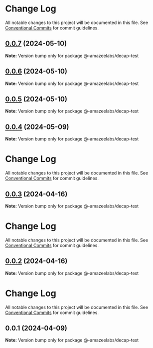 # Change Log

All notable changes to this project will be documented in this file.
See [Conventional Commits](https://conventionalcommits.org) for commit guidelines.

## [0.0.7](https://github.com/AmazeeLabs/silverback-mono/compare/@-amazeelabs/decap-test@0.0.6...@-amazeelabs/decap-test@0.0.7) (2024-05-10)

**Note:** Version bump only for package @-amazeelabs/decap-test





## [0.0.6](https://github.com/AmazeeLabs/silverback-mono/compare/@-amazeelabs/decap-test@0.0.5...@-amazeelabs/decap-test@0.0.6) (2024-05-10)

**Note:** Version bump only for package @-amazeelabs/decap-test





## [0.0.5](https://github.com/AmazeeLabs/silverback-mono/compare/@-amazeelabs/decap-test@0.0.4...@-amazeelabs/decap-test@0.0.5) (2024-05-10)

**Note:** Version bump only for package @-amazeelabs/decap-test





## [0.0.4](https://github.com/AmazeeLabs/silverback-mono/compare/@-amazeelabs/decap-test@0.0.3...@-amazeelabs/decap-test@0.0.4) (2024-05-09)

**Note:** Version bump only for package @-amazeelabs/decap-test





# Change Log

All notable changes to this project will be documented in this file. See
[Conventional Commits](https://conventionalcommits.org) for commit guidelines.

## [0.0.3](https://github.com/AmazeeLabs/silverback-mono/compare/@-amazeelabs/decap-test@0.0.2...@-amazeelabs/decap-test@0.0.3) (2024-04-16)

**Note:** Version bump only for package @-amazeelabs/decap-test

# Change Log

All notable changes to this project will be documented in this file. See
[Conventional Commits](https://conventionalcommits.org) for commit guidelines.

## [0.0.2](https://github.com/AmazeeLabs/silverback-mono/compare/@-amazeelabs/decap-test@0.0.1...@-amazeelabs/decap-test@0.0.2) (2024-04-16)

**Note:** Version bump only for package @-amazeelabs/decap-test

# Change Log

All notable changes to this project will be documented in this file. See
[Conventional Commits](https://conventionalcommits.org) for commit guidelines.

## 0.0.1 (2024-04-09)

**Note:** Version bump only for package @-amazeelabs/decap-test
